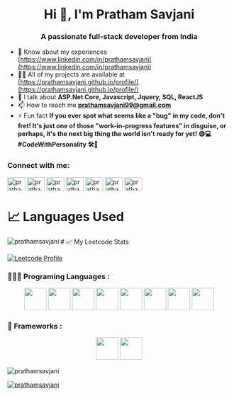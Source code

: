 <h1 align="center">Hi 👋, I'm Pratham Savjani</h1>
<h3 align="center">A passionate full-stack developer from India</h3>

- 📄 Know about my experiences [https://www.linkedin.com/in/prathamsavjani](https://www.linkedin.com/in/prathamsavjani)
- 👨‍💻 All of my projects are available at [https://prathamsavjani.github.io/profile/](https://prathamsavjani.github.io/profile/)
- 💬 I talk about **ASP.Net Core, Javascript, Jquery, SQL, ReactJS**
-  📫 How to reach me **prathamsavjani99@gmail.com**
- ⚡ Fun fact **If you ever spot what seems like a "bug" in my code, don't fret! It's just one of those "work-in-progress features" in disguise, or perhaps, it's the next big thing the world isn't ready for yet! 😄💻 #CodeWithPersonality 🛠️🚀**


<h3 align="left">Connect with me:</h3>
<p align="left">
<a href="https://twitter.com/prathamsavjani" target="blank"><img align="center" src="https://raw.githubusercontent.com/rahuldkjain/github-profile-readme-generator/master/src/images/icons/Social/twitter.svg" alt="prathamsavjani" height="30" width="40" /></a>
<a href="https://www.reddit.com/user/pratham_savjani/" target="blank"><img align="center" src="https://raw.githubusercontent.com/rahuldkjain/github-profile-readme-generator/master/src/images/icons/Social/reddit.svg" alt="prathamsavjani" height="30" width="40" /></a>
<a href="https://linkedin.com/in/prathamsavjani" target="blank"><img align="center" src="https://raw.githubusercontent.com/rahuldkjain/github-profile-readme-generator/master/src/images/icons/Social/linked-in-alt.svg" alt="prathamsavjani" height="30" width="40" /></a>
<a href="https://instagram.com/pratham.savjani" target="blank"><img align="center" src="https://raw.githubusercontent.com/rahuldkjain/github-profile-readme-generator/master/src/images/icons/Social/instagram.svg" alt="prathamsavjani" height="30" width="40" /></a>
<a href="https://www.codechef.com/users/pratham2003" target="blank"><img align="center" src="https://cdn.jsdelivr.net/npm/simple-icons@3.1.0/icons/codechef.svg" alt="prathamsavjani" height="30" width="40" /></a>
<a href="https://www.hackerrank.com/profile/prathamsavjani" target="blank"><img align="center" src="https://raw.githubusercontent.com/rahuldkjain/github-profile-readme-generator/master/src/images/icons/Social/hackerrank.svg" alt="prathamsavjani" height="30" width="40" /></a>
<a href="https://www.leetcode.com/prathamsavjani" target="blank"><img align="center" src="https://raw.githubusercontent.com/rahuldkjain/github-profile-readme-generator/master/src/images/icons/Social/leet-code.svg" alt="prathamsavjani" height="30" width="40" /></a>
</p>

# 📈 Languages Used
  <p><img align="left" src="https://github-readme-stats.vercel.app/api/top-langs?username=prathamsavjani&show_icons=true&locale=en&layout=compact" alt="prathamsavjani" /></p>
# 📈 My Leetcode Stats
<div>

  [![Leetcode Profile](https://leetcard.jacoblin.cool/prathamsavjani?hide=ranking)](https://leetcode.com/prathamsavjani/)
  
</div>

### 👨🏻‍💻 Programing Languages :

<div align="center">
<code><img src="https://cdn.jsdelivr.net/npm/programming-languages-logos/src/c/c.png" height="50"></code>
<code><img src="https://cdn.jsdelivr.net/npm/programming-languages-logos/src/cpp/cpp.png" height="50"></code>
<code><img src="https://cdn.jsdelivr.net/npm/programming-languages-logos/src/csharp/csharp.png" height="50"></code>
<code><img src="https://cdn.jsdelivr.net/npm/programming-languages-logos/src/java/java.png" height="50"></code>
<code><img src="https://cdn.jsdelivr.net/npm/programming-languages-logos/src/javascript/javascript.png" height="50"></code>
<code><img src="https://raw.githubusercontent.com/rahuldkjain/github-profile-readme-generator/master/src/images/icons/Database/mysql.svg" height="50"></code>
<code><img src="https://cdn.jsdelivr.net/npm/programming-languages-logos/src/html/html.png" height="50"></code>
<code><img src="https://cdn.jsdelivr.net/npm/programming-languages-logos/src/css/css.png" height="50"></code>
</div>

### 🚀 Frameworks :

<div align="center">
<code><img src="https://img.shields.io/badge/Bootstrap-563D7C?style=for-the-badge&logo=bootstrap&logoColor=white" height="50"></code>
<code><img src="https://img.shields.io/badge/.NET-512BD4?style=for-the-badge&logo=dotnet&logoColor=white" height="50"></code>
</div>

<p align="left"> <img src="https://komarev.com/ghpvc/?username=prathamsavjani&label=Profile%20views&color=0e75b6&style=flat" alt="prathamsavjani" /> </p>

<p align="left"> <a href="https://github.com/ryo-ma/github-profile-trophy"><img src="https://github-profile-trophy.vercel.app/?username=prathamsavjani" alt="prathamsavjani" /></a> </p>

